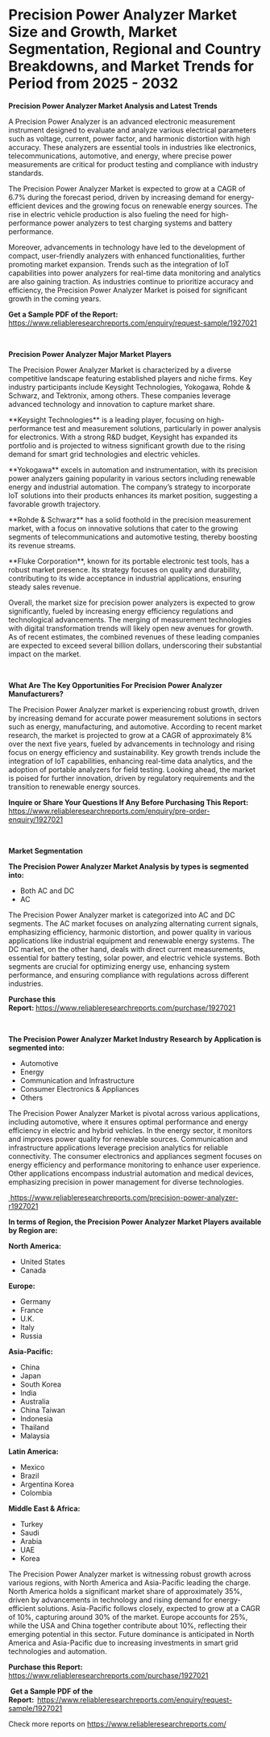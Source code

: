 <p><h1>Precision Power Analyzer Market Size and Growth, Market Segmentation, Regional and Country Breakdowns, and Market Trends for Period from 2025 -  2032</h1></p><p><strong>Precision Power Analyzer Market Analysis and Latest Trends</strong></p>
<p><p>A Precision Power Analyzer is an advanced electronic measurement instrument designed to evaluate and analyze various electrical parameters such as voltage, current, power factor, and harmonic distortion with high accuracy. These analyzers are essential tools in industries like electronics, telecommunications, automotive, and energy, where precise power measurements are critical for product testing and compliance with industry standards.</p><p>The Precision Power Analyzer Market is expected to grow at a CAGR of 6.7% during the forecast period, driven by increasing demand for energy-efficient devices and the growing focus on renewable energy sources. The rise in electric vehicle production is also fueling the need for high-performance power analyzers to test charging systems and battery performance. </p><p>Moreover, advancements in technology have led to the development of compact, user-friendly analyzers with enhanced functionalities, further promoting market expansion. Trends such as the integration of IoT capabilities into power analyzers for real-time data monitoring and analytics are also gaining traction. As industries continue to prioritize accuracy and efficiency, the Precision Power Analyzer Market is poised for significant growth in the coming years.</p></p>
<p><strong>Get a Sample PDF of the Report:&nbsp;</strong> <a href="https://www.reliableresearchreports.com/enquiry/request-sample/1927021?utm_campaign=2119&utm_medium=2&utm_source=Github&utm_content=ia&utm_term=16022025&utm_id=precision-power-analyzer">https://www.reliableresearchreports.com/enquiry/request-sample/1927021</a></p>
<p>&nbsp;</p>
<p><strong>Precision Power Analyzer Major Market Players</strong></p>
<p><p>The Precision Power Analyzer Market is characterized by a diverse competitive landscape featuring established players and niche firms. Key industry participants include Keysight Technologies, Yokogawa, Rohde & Schwarz, and Tektronix, among others. These companies leverage advanced technology and innovation to capture market share.</p><p>**Keysight Technologies** is a leading player, focusing on high-performance test and measurement solutions, particularly in power analysis for electronics. With a strong R&D budget, Keysight has expanded its portfolio and is projected to witness significant growth due to the rising demand for smart grid technologies and electric vehicles. </p><p>**Yokogawa** excels in automation and instrumentation, with its precision power analyzers gaining popularity in various sectors including renewable energy and industrial automation. The company’s strategy to incorporate IoT solutions into their products enhances its market position, suggesting a favorable growth trajectory.</p><p>**Rohde & Schwarz** has a solid foothold in the precision measurement market, with a focus on innovative solutions that cater to the growing segments of telecommunications and automotive testing, thereby boosting its revenue streams. </p><p>**Fluke Corporation**, known for its portable electronic test tools, has a robust market presence. Its strategy focuses on quality and durability, contributing to its wide acceptance in industrial applications, ensuring steady sales revenue.</p><p>Overall, the market size for precision power analyzers is expected to grow significantly, fueled by increasing energy efficiency regulations and technological advancements. The merging of measurement technologies with digital transformation trends will likely open new avenues for growth. As of recent estimates, the combined revenues of these leading companies are expected to exceed several billion dollars, underscoring their substantial impact on the market.</p></p>
<p>&nbsp;</p>
<p><strong>What Are The Key Opportunities For Precision Power Analyzer Manufacturers?</strong></p>
<p><p>The Precision Power Analyzer market is experiencing robust growth, driven by increasing demand for accurate power measurement solutions in sectors such as energy, manufacturing, and automotive. According to recent market research, the market is projected to grow at a CAGR of approximately 8% over the next five years, fueled by advancements in technology and rising focus on energy efficiency and sustainability. Key growth trends include the integration of IoT capabilities, enhancing real-time data analytics, and the adoption of portable analyzers for field testing. Looking ahead, the market is poised for further innovation, driven by regulatory requirements and the transition to renewable energy sources.</p></p>
<p><strong>Inquire or Share Your Questions If Any Before Purchasing This Report:</strong> <a href="https://www.reliableresearchreports.com/enquiry/pre-order-enquiry/1927021?utm_campaign=2119&utm_medium=2&utm_source=Github&utm_content=ia&utm_term=16022025&utm_id=precision-power-analyzer">https://www.reliableresearchreports.com/enquiry/pre-order-enquiry/1927021</a></p>
<p>&nbsp;</p>
<p><strong>Market Segmentation</strong></p>
<p><strong>The Precision Power Analyzer Market Analysis by types is segmented into:</strong></p>
<p><ul><li>Both AC and DC</li><li>AC</li></ul></p>
<p><p>The Precision Power Analyzer market is categorized into AC and DC segments. The AC market focuses on analyzing alternating current signals, emphasizing efficiency, harmonic distortion, and power quality in various applications like industrial equipment and renewable energy systems. The DC market, on the other hand, deals with direct current measurements, essential for battery testing, solar power, and electric vehicle systems. Both segments are crucial for optimizing energy use, enhancing system performance, and ensuring compliance with regulations across different industries.</p></p>
<p><strong>Purchase this Report:&nbsp;</strong><a href="https://www.reliableresearchreports.com/purchase/1927021?utm_campaign=2119&utm_medium=2&utm_source=Github&utm_content=ia&utm_term=16022025&utm_id=precision-power-analyzer">https://www.reliableresearchreports.com/purchase/1927021</a></p>
<p>&nbsp;</p>
<p><strong>The Precision Power Analyzer Market Industry Research by Application is segmented into:</strong></p>
<p><ul><li>Automotive</li><li>Energy</li><li>Communication and Infrastructure</li><li>Consumer Electronics & Appliances</li><li>Others</li></ul></p>
<p><p>The Precision Power Analyzer Market is pivotal across various applications, including automotive, where it ensures optimal performance and energy efficiency in electric and hybrid vehicles. In the energy sector, it monitors and improves power quality for renewable sources. Communication and infrastructure applications leverage precision analytics for reliable connectivity. The consumer electronics and appliances segment focuses on energy efficiency and performance monitoring to enhance user experience. Other applications encompass industrial automation and medical devices, emphasizing precision in power management for diverse technologies.</p></p>
<p><a href="https://www.reliableresearchreports.com/precision-power-analyzer-r1927021?utm_campaign=2119&utm_medium=2&utm_source=Github&utm_content=ia&utm_term=16022025&utm_id=precision-power-analyzer">&nbsp;https://www.reliableresearchreports.com/precision-power-analyzer-r1927021</a></p>
<p><strong>In terms of Region, the Precision Power Analyzer Market Players available by Region are:</strong></p>
<p>
    <p> <strong> North America: </strong>
        <ul>
            <li>United States</li>
            <li>Canada</li>
        </ul>
        </p> 
    <p> <strong> Europe: </strong>
        <ul>
            <li>Germany</li>
            <li>France</li>
            <li>U.K.</li>
            <li>Italy</li>
            <li>Russia</li>
        </ul>
        </p> 
    <p> <strong> Asia-Pacific: </strong>
        <ul>
            <li>China</li>
            <li>Japan</li>
            <li>South Korea</li>
            <li>India</li>
            <li>Australia</li>
            <li>China Taiwan</li>
            <li>Indonesia</li>
            <li>Thailand</li>
            <li>Malaysia</li>
        </ul>
        </p> 
    <p> <strong> Latin America: </strong>
        <ul>
            <li>Mexico</li>
            <li>Brazil</li>
            <li>Argentina Korea</li>
            <li>Colombia</li>
        </ul>
        </p> 
    <p> <strong> Middle East & Africa: </strong>
        <ul>
            <li>Turkey</li>
            <li>Saudi</li>
            <li>Arabia</li>
            <li>UAE</li>
            <li>Korea</li>
        </ul>
    </p>
    </p>
<p><p>The Precision Power Analyzer market is witnessing robust growth across various regions, with North America and Asia-Pacific leading the charge. North America holds a significant market share of approximately 35%, driven by advancements in technology and rising demand for energy-efficient solutions. Asia-Pacific follows closely, expected to grow at a CAGR of 10%, capturing around 30% of the market. Europe accounts for 25%, while the USA and China together contribute about 10%, reflecting their emerging potential in this sector. Future dominance is anticipated in North America and Asia-Pacific due to increasing investments in smart grid technologies and automation.</p></p>
<p><strong>Purchase this Report: </strong><a href="https://www.reliableresearchreports.com/purchase/1927021?utm_campaign=2119&utm_medium=2&utm_source=Github&utm_content=ia&utm_term=16022025&utm_id=precision-power-analyzer">https://www.reliableresearchreports.com/purchase/1927021</a></p>
<p>&nbsp;<strong>Get a Sample PDF of the Report:&nbsp;&nbsp;</strong><a href="https://www.reliableresearchreports.com/enquiry/request-sample/1927021?utm_campaign=2119&utm_medium=2&utm_source=Github&utm_content=ia&utm_term=16022025&utm_id=precision-power-analyzer">https://www.reliableresearchreports.com/enquiry/request-sample/1927021</a></p>
<p><strong></strong></p>
<p>Check more reports on <a href="https://www.reliableresearchreports.com/?utm_campaign=2119&utm_medium=2&utm_source=Github&utm_content=ia&utm_term=16022025&utm_id=precision-power-analyzer">https://www.reliableresearchreports.com/</a></p>